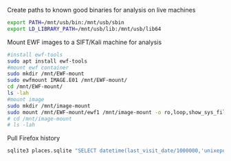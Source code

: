 Create paths to known good binaries for analysis on live machines
```bash
export PATH=/mnt/usb/bin:/mnt/usb/sbin
export LD_LIBRARY_PATH=/mnt/usb/lib:/mnt/usb/lib64
```

Mount EWF images to a SIFT/Kali machine for analysis
```bash
#install ewf-tools
sudo apt install ewf-tools
#mount ewf container
sudo mkdir /mnt/EWF-mount
sudo ewfmount IMAGE.E01 /mnt/EWF-mount/
cd /mnt/EWF-mount/
ls -lah
#mount image
sudo mkdir /mnt/image-mount
sudo mount /mnt/EWF-mount/ewf1 /mnt/image-mount -o ro,loop,show_sys_files,streams_interace=windows 
# cd /mnt/image-mount
# ls -lah 
```

Pull Firefox history
```bash
sqlite3 places.sqlite "SELECT datetime(last_visit_date/1000000,'unixepoch','localtime'),url FROM moz_places"
```
